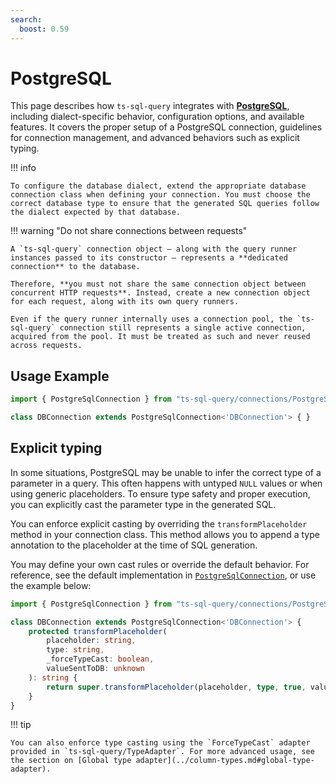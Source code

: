 ```yaml
---
search:
  boost: 0.59
---
```

# PostgreSQL

This page describes how `ts-sql-query` integrates with **[PostgreSQL](https://www.postgresql.org)**, including dialect-specific behavior, configuration options, and available features. It covers the proper setup of a PostgreSQL connection, guidelines for connection management, and advanced behaviors such as explicit typing.

!!! info

    To configure the database dialect, extend the appropriate database connection class when defining your connection. You must choose the correct database type to ensure that the generated SQL queries follow the dialect expected by that database.

!!! warning "Do not share connections between requests"

    A `ts-sql-query` connection object — along with the query runner instances passed to its constructor — represents a **dedicated connection** to the database.

    Therefore, **you must not share the same connection object between concurrent HTTP requests**. Instead, create a new connection object for each request, along with its own query runners.

    Even if the query runner internally uses a connection pool, the `ts-sql-query` connection still represents a single active connection, acquired from the pool. It must be treated as such and never reused across requests.

## Usage Example

```ts
import { PostgreSqlConnection } from "ts-sql-query/connections/PostgreSqlConnection";

class DBConnection extends PostgreSqlConnection<'DBConnection'> { }
```

## Explicit typing

In some situations, PostgreSQL may be unable to infer the correct type of a parameter in a query. This often happens with untyped `NULL` values or when using generic placeholders. To ensure type safety and proper execution, you can explicitly cast the parameter type in the generated SQL.

You can enforce explicit casting by overriding the `transformPlaceholder` method in your connection class. This method allows you to append a type annotation to the placeholder at the time of SQL generation.

You may define your own cast rules or override the default behavior. For reference, see the default implementation in [`PostgreSqlConnection`](https://github.com/juanluispaz/ts-sql-query/blob/master/src/connections/PostgreSqlConnection.ts), or use the example below:

```ts
import { PostgreSqlConnection } from "ts-sql-query/connections/PostgreSqlConnection";

class DBConnection extends PostgreSqlConnection<'DBConnection'> {
    protected transformPlaceholder(
        placeholder: string,
        type: string,
        _forceTypeCast: boolean,
        valueSentToDB: unknown
    ): string {
        return super.transformPlaceholder(placeholder, type, true, valueSentToDB)
    }
}
```

!!! tip

    You can also enforce type casting using the `ForceTypeCast` adapter provided in `ts-sql-query/TypeAdapter`. For more advanced usage, see the section on [Global type adapter](../column-types.md#global-type-adapter).
